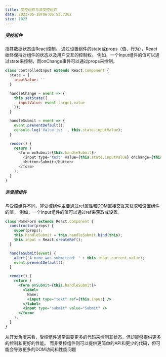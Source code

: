 ```yaml
---
title: 受控组件与非受控组件
date: 2023-05-18T06:06:53.730Z
size: 1823
---
```

##### 受控组件
指其数据状态由React控制。
通过设置组件的state或props（值、行为），React始终保持对组件的状态以及用户交互的控制权。
例如，一个Input组件的值可以通过state来控制，而onChange事件可以通过props来控制。
```js
class ControlledInput extends React.Component {
  state = {
    inputValue: ''
  }

  handleChange = event => {
    this.setState({
      inputValue: event.target.value
    });
  }

  handleSubmit = event => {
    event.preventDefault();
    console.log('Value is: ', this.state.inputValue);
  }

  render() {
    return (
      <form onSubmit={this.handleSubmit}>
        <input type="text" value={this.state.inputValue} onChange={this.handleChange} />
        <button>Submit</button>
      </form>
    );
  }
}
```

##### 非受控组件
与受控组件不同，非受控组件主要通过ref属性和DOM直接交互来获取和设置组件的值。
例如，一个Input组件的值可以通过ref来获取或设置。
```jsx
class NameForm extends React.Component {
  constructor(props) {
    super(props);
    this.handleSubmit = this.handleSubmit.bind(this);
    this.input = React.createRef();
  }

  handleSubmit(event) {
    alert('A name was submitted: ' + this.input.current.value);
    event.preventDefault();
  }

  render() {
    return (
      <form onSubmit={this.handleSubmit}>
        <label>
          Name:
          <input type="text" ref={this.input} />
        </label>
        <input type="submit" value="Submit" />
      </form>
    );
  }
}
```

从开发角度来看，受控组件通常需要更多的代码来控制其状态，但却能够提供更多的控制和更好的性能。
而非受控组件则可以提供更简单的API和更少的代码，但可能会导致更多的DOM访问和性能问题

